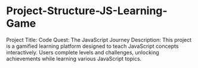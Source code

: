 # Project-Structure-JS-Learning-Game
Project Title:  Code Quest: The JavaScript Journey Description: This project is a gamified learning platform designed to teach JavaScript concepts interactively. Users complete levels and challenges, unlocking achievements while learning various JavaScript topics.
